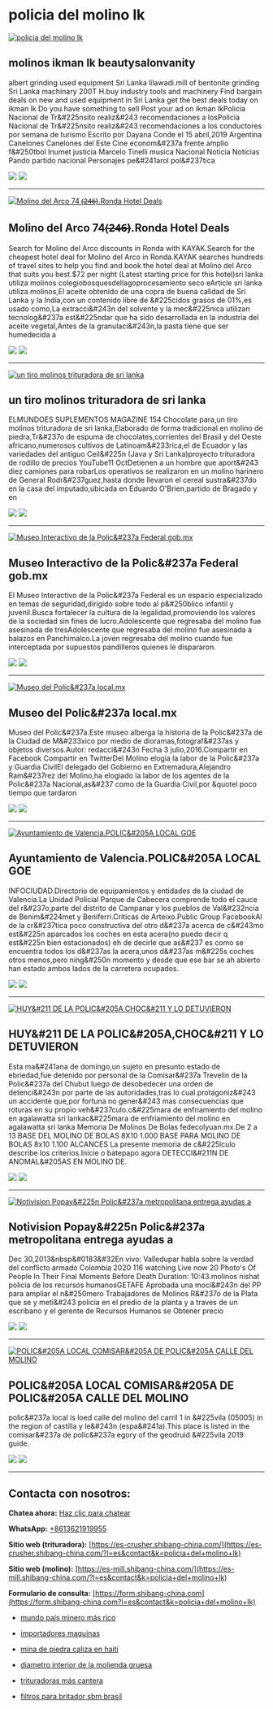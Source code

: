# policia del molino lk

<a href="https://swt.shibang-china.com/?l=es&img&k=policia+del+molino+lk" target="_blank">![policia del molino lk](http://static.shibang-china.com/all-800x300/1301.jpg)</a>

## molinos ikman lk beautysalonvanity
albert grinding used equipment Sri Lanka lilawadi.mill of bentonite grinding Sri Lanka machinary 200T H.buy industry tools and machinery Find bargain deals on new and used equipment in Sri Lanka get the best deals today on ikman lk Do you have something to sell Post your ad on ikman lkPolicia Nacional de Tr&#225nsito realiz&#243 recomendaciones a losPolicia Nacional de Tr&#225nsito realiz&#243 recomendaciones a los conductores por semana de turismo Escrito por Dayana Conde el 15 abril,2019 Argentina Canelones Canelones del Este Cine econom&#237a frente amplio f&#250tbol Inumet justicia Marcelo Tinelli musica Nacional Noticia Noticias Pando partido nacional Personajes pe&#241arol pol&#237tica


<a href="https://whatsapp.shibangsoft.com/WhatsApp.php" target="_blank" title="WhatsApp">![](http://static.shibang-china.com/icon/whatsapp.png)</a> <a href="https://swt.shibang-china.com/?l=es&icon&k=policia+del+molino+lk" target="_blank">![](http://static.shibang-china.com/icon/chat-es.png)</a>

---

<a href="https://swt.shibang-china.com/?l=es&img&k=policia+del+molino+lk" target="_blank">![Molino del Arco $74 ($̶2̶4̶6̶).Ronda Hotel Deals](http://static.shibang-china.com/all-800x300/1063.jpg)</a>

## Molino del Arco $74 ($̶2̶4̶6̶).Ronda Hotel Deals
Search for Molino del Arco discounts in Ronda with KAYAK.Search for the cheapest hotel deal for Molino del Arco in Ronda.KAYAK searches hundreds of travel sites to help you find and book the hotel deal at Molino del Arco that suits you best.$72 per night (Latest starting price for this hotel)sri lanka utiliza molinos colegiobosquesdellagoprocesamiento seco eArticle sri lanka utiliza molinos,El aceite obtenido de una copra de buena calidad de Sri Lanka y la India,con un contenido libre de &#225cidos grasos de 01%,es usado como,La extracci&#243n del solvente y la mec&#225nica utilizan tecnolog&#237a est&#225ndar que ha sido desarrollada en la industria del aceite vegetal,Antes de la granulaci&#243n,la pasta tiene que ser humedecida a


<a href="https://whatsapp.shibangsoft.com/WhatsApp.php" target="_blank" title="WhatsApp">![](http://static.shibang-china.com/icon/whatsapp.png)</a> <a href="https://swt.shibang-china.com/?l=es&icon&k=policia+del+molino+lk" target="_blank">![](http://static.shibang-china.com/icon/chat-es.png)</a>

---

<a href="https://swt.shibang-china.com/?l=es&img&k=policia+del+molino+lk" target="_blank">![un tiro molinos trituradora de sri lanka](http://static.shibang-china.com/all-800x300/982.jpg)</a>

## un tiro molinos trituradora de sri lanka
ELMUNDOES SUPLEMENTOS MAGAZINE 154 Chocolate para,un tiro molinos trituradora de sri lanka,Elaborado de forma tradicional en molino de piedra,Tr&#237o de espuma de chocolates,corrientes del Brasil y del Oeste africano,numerosos cultivos de Latinoam&#233rica,el de Ecuador y las variedades del antiguo Ceil&#225n (Java y Sri Lanka)proyecto trituradora de rodillo de precios YouTube11 OctDetienen a un hombre que aport&#243 diez camiones para robarLos operativos se realizaron en un molino harinero de General Rodr&#237guez,hasta donde llevaron el cereal sustra&#237do en la casa del imputado,ubicada en Eduardo O'Brien,partido de Bragado y en


<a href="https://whatsapp.shibangsoft.com/WhatsApp.php" target="_blank" title="WhatsApp">![](http://static.shibang-china.com/icon/whatsapp.png)</a> <a href="https://swt.shibang-china.com/?l=es&icon&k=policia+del+molino+lk" target="_blank">![](http://static.shibang-china.com/icon/chat-es.png)</a>

---

<a href="https://swt.shibang-china.com/?l=es&img&k=policia+del+molino+lk" target="_blank">![Museo Interactivo de la Polic&#237a Federal gob.mx](http://static.shibang-china.com/all-800x300/958.jpg)</a>

## Museo Interactivo de la Polic&#237a Federal gob.mx
El Museo Interactivo de la Polic&#237a Federal es un espacio especializado en temas de seguridad,dirigido sobre todo al p&#250blico infantil y juvenil.Busca fortalecer la cultura de la legalidad,promoviendo los valores de la sociedad sin fines de lucro.Adolescente que regresaba del molino fue asesinada de tresAdolescente que regresaba del molino fue asesinada a balazos en Panchimalco.La joven regresaba del molino cuando fue interceptada por supuestos pandilleros quienes le dispararon.


<a href="https://whatsapp.shibangsoft.com/WhatsApp.php" target="_blank" title="WhatsApp">![](http://static.shibang-china.com/icon/whatsapp.png)</a> <a href="https://swt.shibang-china.com/?l=es&icon&k=policia+del+molino+lk" target="_blank">![](http://static.shibang-china.com/icon/chat-es.png)</a>

---

<a href="https://swt.shibang-china.com/?l=es&img&k=policia+del+molino+lk" target="_blank">![Museo del Polic&#237a local.mx](http://static.shibang-china.com/all-800x300/1461.jpg)</a>

## Museo del Polic&#237a local.mx
Museo del Polic&#237a.Este museo alberga la historia de la Polic&#237a de la Ciudad de M&#233xico por medio de dioramas,fotograf&#237as y objetos diversos.Autor: redacci&#243n Fecha 3 julio,2016.Compartir en Facebook Compartir en TwitterDel Molino elogia la labor de la Polic&#237a y Guardia CivilEl delegado del Gobierno en Extremadura,Alejandro Ram&#237rez del Molino,ha elogiado la labor de los agentes de la Polic&#237a Nacional,as&#237 como de la Guardia Civil,por &quotel poco tiempo que tardaron


<a href="https://whatsapp.shibangsoft.com/WhatsApp.php" target="_blank" title="WhatsApp">![](http://static.shibang-china.com/icon/whatsapp.png)</a> <a href="https://swt.shibang-china.com/?l=es&icon&k=policia+del+molino+lk" target="_blank">![](http://static.shibang-china.com/icon/chat-es.png)</a>

---

<a href="https://swt.shibang-china.com/?l=es&img&k=policia+del+molino+lk" target="_blank">![Ayuntamiento de Valencia.POLIC&#205A LOCAL GOE](http://static.shibang-china.com/all-800x300/1350.jpg)</a>

## Ayuntamiento de Valencia.POLIC&#205A LOCAL GOE
INFOCIUDAD.Directorio de equipamientos y entidades de la ciudad de Valencia.La Unidad Policial Parque de Cabecera comprende todo el cauce del r&#237o,parte del distrito de Campanar y los pueblos de Val&#232ncia de Benim&#224met y Beniferri.Criticas de Arteixo.Public Group FacebookAl de la cr&#237tica poco constructiva del otro d&#237a acerca de c&#243mo est&#225n aparcados los coches en esta acera(no puedo decir q est&#225n bien estacionados) eh de decirle que as&#237 es como se encuentra todos los d&#237as la acera,unos d&#237as m&#225s coches otros menos,pero ning&#250n momento y desde que ese bar se ah abierto han estado ambos lados de la carretera ocupados.


<a href="https://whatsapp.shibangsoft.com/WhatsApp.php" target="_blank" title="WhatsApp">![](http://static.shibang-china.com/icon/whatsapp.png)</a> <a href="https://swt.shibang-china.com/?l=es&icon&k=policia+del+molino+lk" target="_blank">![](http://static.shibang-china.com/icon/chat-es.png)</a>

---

<a href="https://swt.shibang-china.com/?l=es&img&k=policia+del+molino+lk" target="_blank">![HUY&#211 DE LA POLIC&#205A,CHOC&#211 Y LO DETUVIERON](http://static.shibang-china.com/all-800x300/892.jpg)</a>

## HUY&#211 DE LA POLIC&#205A,CHOC&#211 Y LO DETUVIERON
Esta ma&#241ana de domingo,un sujeto en presunto estado de ebriedad,fue detenido por personal de la Comisar&#237a Trevelin de la Polic&#237a del Chubut luego de desobedecer una orden de detenci&#243n por parte de las autoridades,tras lo cual protagoniz&#243 un accidente que,por fortuna no gener&#243 mas consecuencias que roturas en su propio veh&#237culo.c&#225mara de enfriamiento del molino en agalawatta sri lankac&#225mara de enfriamiento del molino en agalawatta sri lanka Memoria De Molinos De Bolas fedecolyuan.mx.De 2 a 13 BASE DEL MOLINO DE BOLAS 8X10 1.000 BASE PARA MOLINO DE BOLAS 8x10 1.100 ALCANCES La presente memoria de c&#225lculo describe los criterios.Inicie o batepapo agora DETECCI&#211N DE ANOMAL&#205AS EN MOLINO DE.


<a href="https://whatsapp.shibangsoft.com/WhatsApp.php" target="_blank" title="WhatsApp">![](http://static.shibang-china.com/icon/whatsapp.png)</a> <a href="https://swt.shibang-china.com/?l=es&icon&k=policia+del+molino+lk" target="_blank">![](http://static.shibang-china.com/icon/chat-es.png)</a>

---

<a href="https://swt.shibang-china.com/?l=es&img&k=policia+del+molino+lk" target="_blank">![Notivision Popay&#225n Polic&#237a metropolitana entrega ayudas a](http://static.shibang-china.com/all-800x300/29.jpg)</a>

## Notivision Popay&#225n Polic&#237a metropolitana entrega ayudas a
Dec 30,2013&nbsp&#0183&#32En vivo: Valledupar habla sobre la verdad del conflicto armado Colombia 2020 116 watching Live now 20 Photo's Of People In Their Final Moments Before Death Duration: 10:43.molinos nishat policia de los recursos humanosGETAFE Aprobada una moci&#243n del PP para ampliar el n&#250mero Trabajadores de Molinos R&#237o de la Plata que se y meti&#243 policia en el predio de la planta y a traves de un escribano y el gerente de Recursos Humanos se Obtener precio


<a href="https://whatsapp.shibangsoft.com/WhatsApp.php" target="_blank" title="WhatsApp">![](http://static.shibang-china.com/icon/whatsapp.png)</a> <a href="https://swt.shibang-china.com/?l=es&icon&k=policia+del+molino+lk" target="_blank">![](http://static.shibang-china.com/icon/chat-es.png)</a>

---

<a href="https://swt.shibang-china.com/?l=es&img&k=policia+del+molino+lk" target="_blank">![POLIC&#205A LOCAL COMISAR&#205A DE POLIC&#205A CALLE DEL MOLINO](http://static.shibang-china.com/all-800x300/37.jpg)</a>

## POLIC&#205A LOCAL COMISAR&#205A DE POLIC&#205A CALLE DEL MOLINO
polic&#237a local is loed calle del molino del carril 1 in &#225vila (05005) in the region of castilla y le&#243n (espa&#241a).This place is listed in the comisar&#237a de polic&#237a egory of the geodruid &#225vila 2019 guide.

<a href="https://whatsapp.shibangsoft.com/WhatsApp.php" target="_blank" title="WhatsApp">![](http://static.shibang-china.com/icon/whatsapp.png)</a> <a href="https://swt.shibang-china.com/?l=es&icon&k=policia+del+molino+lk" target="_blank">![](http://static.shibang-china.com/icon/chat-es.png)</a>

---
## Contacta con nosotros:

**Chatea ahora:** [Haz clic para chatear](https://swt.shibang-china.com?l=es&contact&k=policia+del+molino+lk)

**WhatsApp:**  [+8613621919955](https://whatsapp.shibangsoft.com/WhatsApp.php)

**Sitio web (trituradora):** [https://es-crusher.shibang-china.com/](https://es-crusher.shibang-china.com/?l=es&contact&k=policia+del+molino+lk)

**Sitio web (molino):** [https://es-mill.shibang-china.com/](https://es-mill.shibang-china.com/?l=es&contact&k=policia+del+molino+lk)

**Formulario de consulta:** [https://form.shibang-china.com](https://form.shibang-china.com?l=es&contact&k=policia+del+molino+lk)

* [mundo país minero más rico](../91/mundo%20pa%C3%ADs%20minero%20m%C3%A1s%20rico.md)

* [importadores maquinas](../82/importadores%20maquinas.md)

* [mina de piedra caliza en haiti](../92/mina%20de%20piedra%20caliza%20en%20haiti.md)

* [diametro interior de la molienda gruesa](../86/diametro%20interior%20de%20la%20molienda%20gruesa.md)

* [trituradoras más cantera](../92/trituradoras%20m%C3%A1s%20cantera.md)

* [filtros para britador sbm brasil](../85/filtros%20para%20britador%20sbm%20brasil.md)